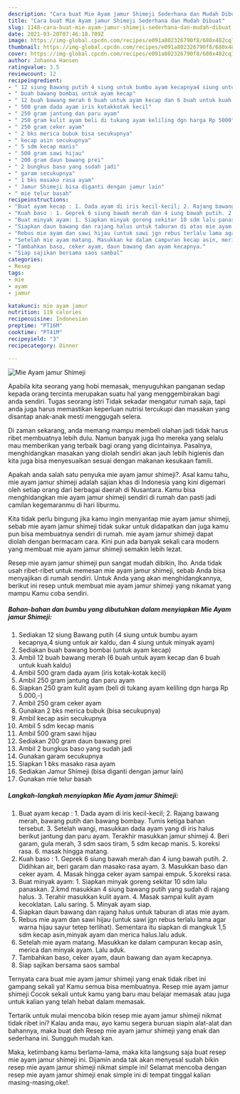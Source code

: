 ```yaml
---
description: "Cara buat Mie Ayam jamur Shimeji Sederhana dan Mudah Dibuat"
title: "Cara buat Mie Ayam jamur Shimeji Sederhana dan Mudah Dibuat"
slug: 1148-cara-buat-mie-ayam-jamur-shimeji-sederhana-dan-mudah-dibuat
date: 2021-03-20T07:46:18.709Z
image: https://img-global.cpcdn.com/recipes/e091a802326790f8/680x482cq70/mie-ayam-jamur-shimeji-foto-resep-utama.jpg
thumbnail: https://img-global.cpcdn.com/recipes/e091a802326790f8/680x482cq70/mie-ayam-jamur-shimeji-foto-resep-utama.jpg
cover: https://img-global.cpcdn.com/recipes/e091a802326790f8/680x482cq70/mie-ayam-jamur-shimeji-foto-resep-utama.jpg
author: Johanna Hansen
ratingvalue: 3.5
reviewcount: 12
recipeingredient:
- " 12 siung Bawang putih 4 siung untuk bumbu ayam kecapnya4 siung untuk air kaldu dan 4 siung untuk minyak ayam"
- " buah bawang bombai untuk ayam kecap"
- " 12 buah bawang merah 6 buah untuk ayam kecap dan 6 buah untuk kuah kaldu"
- " 500 gram dada ayam iris kotakkotak kecil"
- " 250 gram jantung dan paru ayam"
- " 250 gram kulit ayam beli di tukang ayam keliling dgn harga Rp 5000"
- " 250 gram ceker ayam"
- " 2 bks merica bubuk bisa secukupnya"
- " kecap asin secukupnya"
- " 5 sdm kecap manis"
- " 500 gram sawi hijau"
- " 200 gram daun bawang prei"
- " 2 bungkus baso yang sudah jadi"
- " garam secukupnya"
- " 1 bks masako rasa ayam"
- " Jamur Shimeji bisa diganti dengan jamur lain"
- " mie telur basah"
recipeinstructions:
- "Buat ayam kecap : 1. Dada ayam di iris kecil-kecil; 2. Rajang bawang merah, bawang putih dan bawang bombay. Tumis ketiga bahan tersebut. 3. Setelah wangi, masukkan dada ayam yang di iris halus berikut jantung dan paru ayam. Terakhir masukkan jamur shimeji 4. Beri garam, gula merah, 3 sdm saos tiram, 5 sdm kecap manis. 5. koreksi rasa. 6. masak hingga matang."
- "Kuah baso : 1. Geprek 6 siung bawah merah dan 4 iung bawah putih. 2. Didihkan air, beri garam dan masako rasa ayam. 3. Masukkan baso dan ceker ayam. 4. Masak hingga ceker ayam sampai empuk. 5.koreksi rasa."
- "Buat minyak ayam: 1. Siapkan minyak goreng sekitar 10 sdm lalu panaskan. 2.kmd masukkan 4 siung bawang putih yang sudah di rajang halus. 3. Terahir masukkan kulit ayam. 4. Masak sampai kulit ayam kecoklatan. Lalu saring. 5. Minyak ayam siap."
- "Siapkan daun bawang dan rajang halus untuk taburan di atas mie ayam."
- "Rebus mie ayam dan sawi hijau (untuk sawi jgn rebus terlalu lama agar warna hijau sayur tetep terlihat). Sementara itu siapkan di mangkuk 1,5 sdm kecap asin,minyak ayam dan merica halus.lalu aduk."
- "Setelah mie ayam matang. Masukkan ke dalam campuran kecap asin, merica dan minyak ayam. Lalu aduk."
- "Tambahkan baso, ceker ayam, daun bawang dan ayam kecapnya."
- "Siap sajikan bersama saos sambal"
categories:
- Resep
tags:
- mie
- ayam
- jamur

katakunci: mie ayam jamur 
nutrition: 119 calories
recipecuisine: Indonesian
preptime: "PT16M"
cooktime: "PT41M"
recipeyield: "3"
recipecategory: Dinner

---
```



![Mie Ayam jamur Shimeji](https://img-global.cpcdn.com/recipes/e091a802326790f8/680x482cq70/mie-ayam-jamur-shimeji-foto-resep-utama.jpg)

Apabila kita seorang yang hobi memasak, menyuguhkan panganan sedap kepada orang tercinta merupakan suatu hal yang menggembirakan bagi anda sendiri. Tugas seorang istri Tidak sekadar mengatur rumah saja, tapi anda juga harus memastikan keperluan nutrisi tercukupi dan masakan yang disantap anak-anak mesti menggugah selera.

Di zaman  sekarang, anda memang mampu membeli olahan jadi tidak harus ribet membuatnya lebih dulu. Namun banyak juga lho mereka yang selalu mau memberikan yang terbaik bagi orang yang dicintainya. Pasalnya, menghidangkan masakan yang diolah sendiri akan jauh lebih higienis dan kita juga bisa menyesuaikan sesuai dengan makanan kesukaan famili. 



Apakah anda salah satu penyuka mie ayam jamur shimeji?. Asal kamu tahu, mie ayam jamur shimeji adalah sajian khas di Indonesia yang kini digemari oleh setiap orang dari berbagai daerah di Nusantara. Kamu bisa menghidangkan mie ayam jamur shimeji sendiri di rumah dan pasti jadi camilan kegemaranmu di hari liburmu.

Kita tidak perlu bingung jika kamu ingin menyantap mie ayam jamur shimeji, sebab mie ayam jamur shimeji tidak sukar untuk didapatkan dan juga kamu pun bisa membuatnya sendiri di rumah. mie ayam jamur shimeji dapat diolah dengan bermacam cara. Kini pun ada banyak sekali cara modern yang membuat mie ayam jamur shimeji semakin lebih lezat.

Resep mie ayam jamur shimeji pun sangat mudah dibikin, lho. Anda tidak usah ribet-ribet untuk memesan mie ayam jamur shimeji, sebab Anda bisa menyajikan di rumah sendiri. Untuk Anda yang akan menghidangkannya, berikut ini resep untuk membuat mie ayam jamur shimeji yang nikamat yang mampu Kamu coba sendiri.

<!--inarticleads1-->

##### Bahan-bahan dan bumbu yang dibutuhkan dalam menyiapkan Mie Ayam jamur Shimeji:

1. Sediakan  12 siung Bawang putih (4 siung untuk bumbu ayam kecapnya,4 siung untuk air kaldu, dan 4 siung untuk minyak ayam)
1. Sediakan  buah bawang bombai (untuk ayam kecap)
1. Ambil  12 buah bawang merah (6 buah untuk ayam kecap dan 6 buah untuk kuah kaldu)
1. Ambil  500 gram dada ayam (iris kotak-kotak kecil)
1. Ambil  250 gram jantung dan paru ayam
1. Siapkan  250 gram kulit ayam (beli di tukang ayam keliling dgn harga Rp 5.000,-)
1. Ambil  250 gram ceker ayam
1. Gunakan  2 bks merica bubuk (bisa secukupnya)
1. Ambil  kecap asin secukupnya
1. Ambil  5 sdm kecap manis
1. Ambil  500 gram sawi hijau
1. Sediakan  200 gram daun bawang prei
1. Ambil  2 bungkus baso yang sudah jadi
1. Gunakan  garam secukupnya
1. Siapkan  1 bks masako rasa ayam
1. Sediakan  Jamur Shimeji (bisa diganti dengan jamur lain)
1. Gunakan  mie telur basah




<!--inarticleads2-->

##### Langkah-langkah menyiapkan Mie Ayam jamur Shimeji:

1. Buat ayam kecap : 1. Dada ayam di iris kecil-kecil; 2. Rajang bawang merah, bawang putih dan bawang bombay. Tumis ketiga bahan tersebut. 3. Setelah wangi, masukkan dada ayam yang di iris halus berikut jantung dan paru ayam. Terakhir masukkan jamur shimeji 4. Beri garam, gula merah, 3 sdm saos tiram, 5 sdm kecap manis. 5. koreksi rasa. 6. masak hingga matang.
1. Kuah baso : 1. Geprek 6 siung bawah merah dan 4 iung bawah putih. 2. Didihkan air, beri garam dan masako rasa ayam. 3. Masukkan baso dan ceker ayam. 4. Masak hingga ceker ayam sampai empuk. 5.koreksi rasa.
1. Buat minyak ayam: 1. Siapkan minyak goreng sekitar 10 sdm lalu panaskan. 2.kmd masukkan 4 siung bawang putih yang sudah di rajang halus. 3. Terahir masukkan kulit ayam. 4. Masak sampai kulit ayam kecoklatan. Lalu saring. 5. Minyak ayam siap.
1. Siapkan daun bawang dan rajang halus untuk taburan di atas mie ayam.
1. Rebus mie ayam dan sawi hijau (untuk sawi jgn rebus terlalu lama agar warna hijau sayur tetep terlihat). Sementara itu siapkan di mangkuk 1,5 sdm kecap asin,minyak ayam dan merica halus.lalu aduk.
1. Setelah mie ayam matang. Masukkan ke dalam campuran kecap asin, merica dan minyak ayam. Lalu aduk.
1. Tambahkan baso, ceker ayam, daun bawang dan ayam kecapnya.
1. Siap sajikan bersama saos sambal




Ternyata cara buat mie ayam jamur shimeji yang enak tidak ribet ini gampang sekali ya! Kamu semua bisa membuatnya. Resep mie ayam jamur shimeji Cocok sekali untuk kamu yang baru mau belajar memasak atau juga untuk kalian yang telah hebat dalam memasak.

Tertarik untuk mulai mencoba bikin resep mie ayam jamur shimeji nikmat tidak ribet ini? Kalau anda mau, ayo kamu segera buruan siapin alat-alat dan bahannya, maka buat deh Resep mie ayam jamur shimeji yang enak dan sederhana ini. Sungguh mudah kan. 

Maka, ketimbang kamu berlama-lama, maka kita langsung saja buat resep mie ayam jamur shimeji ini. Dijamin anda tak akan menyesal sudah bikin resep mie ayam jamur shimeji nikmat simple ini! Selamat mencoba dengan resep mie ayam jamur shimeji enak simple ini di tempat tinggal kalian masing-masing,oke!.

